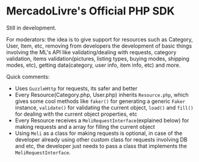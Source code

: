 # MercadoLivre's Official PHP SDK

Still in development.

For moderators: the idea is to give support for resources such as Category, User, Item, etc, removing from developers the development of basic things involving the ML's API like validating/dealing with requests, category validation, items validation(pictures, listing types, buying modes, shipping modes, etc), getting data(category, user info, item info, etc) and more.

Quick comments:

- Uses `GuzzleHttp` for requests, its safer and better
- Every Resource(Category.php, User.php) inherits `Resource.php`, which gives some cool methods like `faker()` for generating a generic `Faker` instance, `validate()` for validating the current object, `load()` and `fill()` for dealing with the current object properties, etc
- Every Resource receives a `MeliRequestInterface`(explained below) for making requests and a array for filling the current object
- Using `Meli` as a class for making requests is optional, in case of the developer already using other custom class for requests involving DB and etc, the developer just needs to pass a class that implements the `MeliRequestInterface`.
